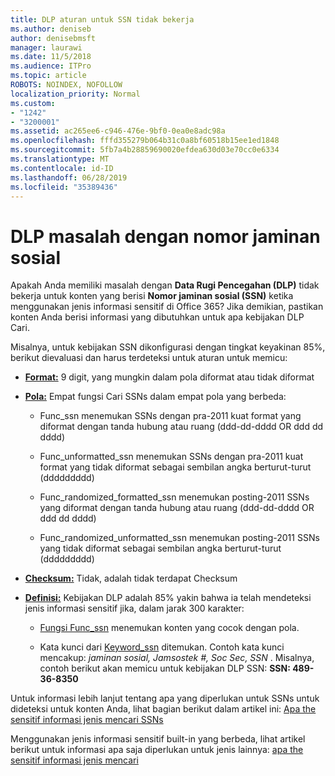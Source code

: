 ```yaml
---
title: DLP aturan untuk SSN tidak bekerja
ms.author: deniseb
author: denisebmsft
manager: laurawi
ms.date: 11/5/2018
ms.audience: ITPro
ms.topic: article
ROBOTS: NOINDEX, NOFOLLOW
localization_priority: Normal
ms.custom:
- "1242"
- "3200001"
ms.assetid: ac265ee6-c946-476e-9bf0-0ea0e8adc98a
ms.openlocfilehash: fffd355279b064b31c0a8bf60518b15ee1ed1848
ms.sourcegitcommit: 5fb7a4b28859690020efdea630d03e70cc0e6334
ms.translationtype: MT
ms.contentlocale: id-ID
ms.lasthandoff: 06/28/2019
ms.locfileid: "35389436"
---
```

# <a name="dlp-issues-with-social-security-numbers"></a>DLP masalah dengan nomor jaminan sosial

Apakah Anda memiliki masalah dengan **Data Rugi Pencegahan (DLP)** tidak bekerja untuk konten yang berisi **Nomor jaminan sosial (SSN)** ketika menggunakan jenis informasi sensitif di Office 365? Jika demikian, pastikan konten Anda berisi informasi yang dibutuhkan untuk apa kebijakan DLP Cari. 
  
Misalnya, untuk kebijakan SSN dikonfigurasi dengan tingkat keyakinan 85%, berikut dievaluasi dan harus terdeteksi untuk aturan untuk memicu:
  
- **[Format:](https://docs.microsoft.com/office365/securitycompliance/what-the-sensitive-information-types-look-for#format-80)** 9 digit, yang mungkin dalam pola diformat atau tidak diformat

- **[Pola:](https://msconnect.microsoft.com/https:/docs.microsoft.com/office365/securitycompliance/what-the-sensitive-information-types-look-for#pattern-80)** Empat fungsi Cari SSNs dalam empat pola yang berbeda:

  - Func_ssn menemukan SSNs dengan pra-2011 kuat format yang diformat dengan tanda hubung atau ruang (ddd-dd-dddd OR ddd dd dddd)

  - Func_unformatted_ssn menemukan SSNs dengan pra-2011 kuat format yang tidak diformat sebagai sembilan angka berturut-turut (ddddddddd)

  - Func_randomized_formatted_ssn menemukan posting-2011 SSNs yang diformat dengan tanda hubung atau ruang (ddd-dd-dddd OR ddd dd dddd)

  - Func_randomized_unformatted_ssn menemukan posting-2011 SSNs yang tidak diformat sebagai sembilan angka berturut-turut (ddddddddd)

- **[Checksum:](https://docs.microsoft.com/office365/securitycompliance/what-the-sensitive-information-types-look-for#checksum-79)** Tidak, adalah tidak terdapat Checksum

- **[Definisi:](https://docs.microsoft.com/office365/securitycompliance/what-the-sensitive-information-types-look-for#definition-80)** Kebijakan DLP adalah 85% yakin bahwa ia telah mendeteksi jenis informasi sensitif jika, dalam jarak 300 karakter:

  - [Fungsi Func_ssn](https://docs.microsoft.com/office365/securitycompliance/what-the-sensitive-information-types-look-for#pattern-80) menemukan konten yang cocok dengan pola.

  - Kata kunci dari [Keyword_ssn](https://docs.microsoft.com/office365/securitycompliance/what-the-sensitive-information-types-look-for#keyword_ssn) ditemukan. Contoh kata kunci mencakup: *jaminan sosial, Jamsostek #, Soc Sec, SSN* . Misalnya, contoh berikut akan memicu untuk kebijakan DLP SSN: **SSN: 489-36-8350**
  
Untuk informasi lebih lanjut tentang apa yang diperlukan untuk SSNs untuk dideteksi untuk konten Anda, lihat bagian berikut dalam artikel ini: [Apa the sensitif informasi jenis mencari SSNs](https://docs.microsoft.com/office365/securitycompliance/what-the-sensitive-information-types-look-for#us-social-security-number-ssn)
  
Menggunakan jenis informasi sensitif built-in yang berbeda, lihat artikel berikut untuk informasi apa saja diperlukan untuk jenis lainnya: [apa the sensitif informasi jenis mencari](https://docs.microsoft.com/office365/securitycompliance/what-the-sensitive-information-types-look-for)
  